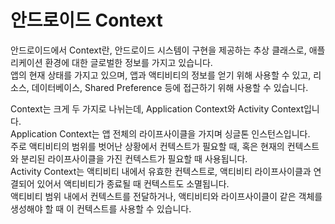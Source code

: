 # 안드로이드 Context
안드로이드에서 Context란, 안드로이드 시스템이 구현을 제공하는 추상 클래스로, 애플리케이션 환경에 대한 글로벌한 정보를 가지고 있습니다.<br>
앱의 현재 상태를 가지고 있으며, 앱과 액티비티의 정보를 얻기 위해 사용할 수 있고, 리소스, 데이터베이스, Shared Preference 등에 접근하기 위해 사용할 수 있습니다.<br>

Context는 크게 두 가지로 나뉘는데, Application Context와 Activity Context입니다.<br>
Application Context는 앱 전체의 라이프사이클을 가지며 싱글톤 인스턴스입니다.<br>
주로 액티비티의 범위를 벗어난 상황에서 컨텍스트가 필요할 때, 혹은 현재의 컨텍스트와 분리된 라이프사이클을 가진 컨텍스트가 필요할 때 사용됩니다.<br>
Activity Context는 액티비티 내에서 유효한 컨텍스트로, 액티비티 라이프사이클과 연결되어 있어서 액티비티가 종료될 때 컨텍스트도 소멸됩니다.<br>
액티비티 범위 내에서 컨텍스트를 전달하거나, 액티비티와 라이프사이클이 같은 객체를 생성해야 할 때 이 컨텍스트를 사용할 수 있습니다.
